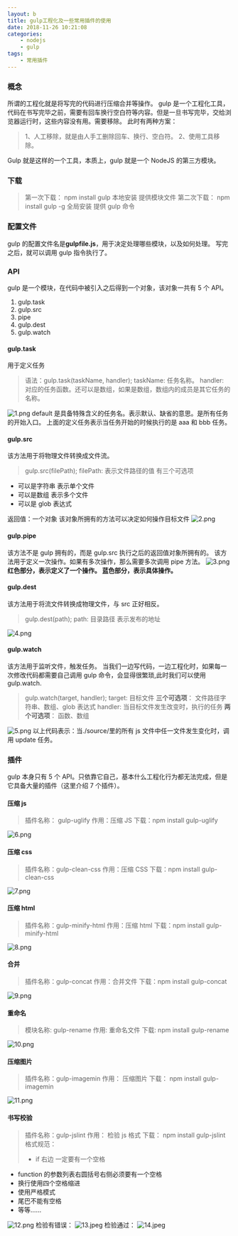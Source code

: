 ```yaml
---
layout: b
title: gulp工程化及一些常用插件的使用
date: 2018-11-26 10:21:08
categories:
	- nodejs
	- gulp
tags:
	- 常用插件
---
```


### 概念

所谓的工程化就是将写完的代码进行压缩合并等操作。
gulp 是一个工程化工具，代码在书写完毕之前，需要有回车换行空白符等内容。但是一旦书写完毕，交给浏览器运行时，这些内容没有用。需要移除。
此时有两种方案：

<!-- more -->

> 1、人工移除，就是由人手工删除回车、换行、空白符。
> 2、使用工具移除。

Gulp 就是这样的一个工具，本质上，gulp 就是一个 NodeJS 的第三方模块。

### 下载

> 第一次下载： npm install gulp 本地安装 提供模块文件
> 第二次下载： npm install gulp -g 全局安装 提供 gulp 命令

### 配置文件

gulp 的配置文件名是**gulpfile.js**，用于决定处理哪些模块，以及如何处理。
写完之后，就可以调用 gulp 指令执行了。

### API

gulp 是一个模块，在代码中被引入之后得到一个对象，该对象一共有 5 个 API。

1. gulp.task
2. gulp.src
3. pipe
4. gulp.dest
5. gulp.watch

#### gulp.task

用于定义任务

> 语法：gulp.task(taskName, handler);
> taskName: 任务名称。
> handler: 对应的任务函数。还可以是数组，如果是数组，数组内的成员是其它任务的名称。

![1.png](https://myblog-1257961174.cos.ap-beijing.myqcloud.com/blog/09-Engineering-of-gulp/1.png)
default 是具备特殊含义的任务名。表示默认、缺省的意思。是所有任务的开始入口。
上面的定义任务表示当任务开始的时候执行的是 aaa 和 bbb 任务。

#### gulp.src

该方法用于将物理文件转换成文件流。

> gulp.src(filePath);
> filePath: 表示文件路径的值 有三个可选项

-   可以是字符串 表示单个文件
-   可以是数组 表示多个文件
-   可以是 glob 表达式

返回值：一个对象 该对象所拥有的方法可以决定如何操作目标文件
![2.png](https://myblog-1257961174.cos.ap-beijing.myqcloud.com/blog/09-Engineering-of-gulp/2.png)

#### gulp.pipe

该方法不是 gulp 拥有的，而是 gulp.src 执行之后的返回值对象所拥有的。
该方法用于定义一次操作。如果有多次操作，那么需要多次调用 pipe 方法。
![3.png](https://myblog-1257961174.cos.ap-beijing.myqcloud.com/blog/09-Engineering-of-gulp/3.png)
**红色部分，表示定义了一个操作。
蓝色部分，表示具体操作。**

#### gulp.dest

该方法用于将流文件转换成物理文件，与 src 正好相反。

> gulp.dest(path);
> path: 目录路径 表示发布的地址

![4.png](https://myblog-1257961174.cos.ap-beijing.myqcloud.com/blog/09-Engineering-of-gulp/4.png)

#### gulp.watch

该方法用于监听文件，触发任务。
当我们一边写代码，一边工程化时，如果每一次修改代码都需要自己调用 gulp 命令，会显得很繁琐,此时我们可以使用 gulp.watch.

> gulp.watch(target, handler);
> target: 目标文件
> **三个可选项**： 文件路径字符串、数组、glob 表达式
> handler: 当目标文件发生改变时，执行的任务
> **两个可选项**： 函数、数组

![5.png](https://myblog-1257961174.cos.ap-beijing.myqcloud.com/blog/09-Engineering-of-gulp/5.png)
以上代码表示：当./source/里的所有 js 文件中任一文件发生变化时，调用 update 任务。

### 插件

gulp 本身只有 5 个 API。只依靠它自己，基本什么工程化行为都无法完成，但是它具备大量的插件（这里介绍 7 个插件）。

#### 压缩 js

> 插件名称： gulp-uglify
> 作用：压缩 JS
> 下载：npm install gulp-uglify

![6.png](https://myblog-1257961174.cos.ap-beijing.myqcloud.com/blog/09-Engineering-of-gulp/6.png)

#### 压缩 css

> 插件名称：gulp-clean-css
> 作用：压缩 CSS
> 下载：npm install gulp-clean-css

![7.png](https://myblog-1257961174.cos.ap-beijing.myqcloud.com/blog/09-Engineering-of-gulp/7.png)

#### 压缩 html

> 插件名称：gulp-minify-html
> 作用：压缩 html
> 下载：npm install gulp-minify-html

![8.png](https://myblog-1257961174.cos.ap-beijing.myqcloud.com/blog/09-Engineering-of-gulp/8.png)

#### 合并

> 插件名称：gulp-concat
> 作用：合并文件
> 下载：npm install gulp-concat

![9.png](https://myblog-1257961174.cos.ap-beijing.myqcloud.com/blog/09-Engineering-of-gulp/9.png)

#### 重命名

> 模块名称: gulp-rename
> 作用: 重命名文件
> 下载: npm install gulp-rename

![10.png](https://myblog-1257961174.cos.ap-beijing.myqcloud.com/blog/09-Engineering-of-gulp/10.png)

#### 压缩图片

> 插件名称：gulp-imagemin
> 作用： 压缩图片
> 下载： npm install gulp-imagemin

![11.png](https://myblog-1257961174.cos.ap-beijing.myqcloud.com/blog/09-Engineering-of-gulp/11.png)

#### 书写校验

> 插件名称：gulp-jslint
> 作用： 检验 js 格式
> 下载： npm install gulp-jslint
> 格式规范：
>
> -   if 右边 一定要有一个空格

-   function 的参数列表右圆括号右侧必须要有一个空格
-   换行使用四个空格缩进
-   使用严格模式
-   尾巴不能有空格
-   等等……

![12.png](https://myblog-1257961174.cos.ap-beijing.myqcloud.com/blog/09-Engineering-of-gulp/12.png)
检验有错误：
![13.jpeg](https://myblog-1257961174.cos.ap-beijing.myqcloud.com/blog/09-Engineering-of-gulp/13.jpeg)
检验通过：
![14.jpeg](https://myblog-1257961174.cos.ap-beijing.myqcloud.com/blog/09-Engineering-of-gulp/14.jpeg)